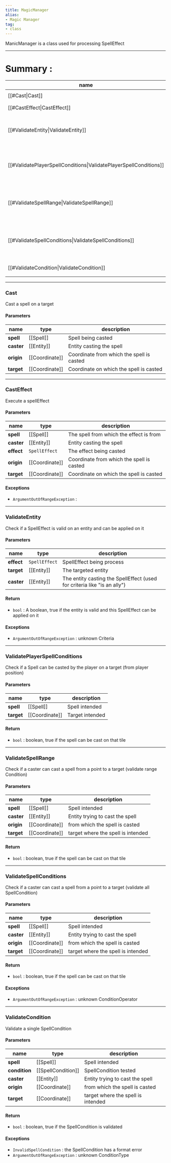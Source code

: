 ```yaml
---
title: MagicManager
alias: 
- Magic Manager
tag: 
- class
---
```

ManicManager is a class used for processing SpellEffect

---
# Summary :
name|description
----|----
[[#Cast\|Cast]] | `Cast a spell on a target`
[[#CastEffect\|CastEffect]] | `Execute a spellEffect`
[[#ValidateEntity\|ValidateEntity]] | `Check if a SpellEffect is valid on an entity and can be applied on it`
[[#ValidatePlayerSpellConditions\|ValidatePlayerSpellConditions]] | `Check if a Spell can be casted by the player on a target (from player position)`
[[#ValidateSpellRange\|ValidateSpellRange]] | `Check if a caster can cast a spell from a point to a target (validate range Condition)`
[[#ValidateSpellConditions\|ValidateSpellConditions]] | `Check if a caster can cast a spell from a point to a target (validate all SpellCondition)`
[[#ValidateCondition\|ValidateCondition]] | `Validate a single SpellCondition`

---
### Cast
Cast a spell on a target

#### Parameters
name|type|description
-----|-----|-----
**spell**|[[Spell]]|Spell being casted
**caster**|[[Entity]]|Entity casting the spell
**origin**|[[Coordinate]]|Coordinate from which the spell is casted
**target**|[[Coordinate]]|Coordinate on which the spell is casted

---
### CastEffect
Execute a spellEffect

#### Parameters
name|type|description
-----|-----|-----
**spell**|[[Spell]]|The spell from which the effect is from
**caster**|[[Entity]]|Entity casting the spell
**effect**|`SpellEffect`|The effect being casted
**origin**|[[Coordinate]]|Coordinate from which the spell is casted
**target**|[[Coordinate]]|Coordinate on which the spell is casted

#### Exceptions
- `ArgumentOutOfRangeException` : 

---
### ValidateEntity
Check if a SpellEffect is valid on an entity and can be applied on it

#### Parameters
name|type|description
-----|-----|-----
**effect**|`SpellEffect`|SpellEffect being process
**target**|[[Entity]]|The targeted entity
**caster**|[[Entity]]|The entity casting the SpellEffect (used for criteria like "is an ally")

#### Return
- `bool` : A boolean, true if the entity is valid and this SpellEffect can be applied on it

#### Exceptions
- `ArgumentOutOfRangeException` : unknown Criteria

---
### ValidatePlayerSpellConditions
Check if a Spell can be casted by the player on a target (from player position)

#### Parameters
name|type|description
-----|-----|-----
**spell**|[[Spell]]|Spell intended
**target**|[[Coordinate]]|Target intended

#### Return
- `bool` : boolean, true if the spell can be cast on that tile

---
### ValidateSpellRange
Check if a caster can cast a spell from a point to a target (validate range Condition)

#### Parameters
name|type|description
-----|-----|-----
**spell**|[[Spell]]|Spell intended
**caster**|[[Entity]]|Entity trying to cast the spell
**origin**|[[Coordinate]]|from which the spell is casted
**target**|[[Coordinate]]|target where the spell is intended 

#### Return
- `bool` : boolean, true if the spell can be cast on that tile

---
### ValidateSpellConditions
Check if a caster can cast a spell from a point to a target (validate all SpellCondition)

#### Parameters
name|type|description
-----|-----|-----
**spell**|[[Spell]]|Spell intended
**caster**|[[Entity]]|Entity trying to cast the spell
**origin**|[[Coordinate]]|from which the spell is casted
**target**|[[Coordinate]]|target where the spell is intended 

#### Return
- `bool` : boolean, true if the spell can be cast on that tile

#### Exceptions
- `ArgumentOutOfRangeException` : unknown ConditionOperator

---
### ValidateCondition
Validate a single SpellCondition

#### Parameters
name|type|description
-----|-----|-----
**spell**|[[Spell]]|Spell intended
**condition**|[[SpellCondition]]|SpellCondition tested
**caster**|[[Entity]]|Entity trying to cast the spell
**origin**|[[Coordinate]]|from which the spell is casted
**target**|[[Coordinate]]|target where the spell is intended 

#### Return
- `bool` : boolean, true if the SpellCondition is validated

#### Exceptions
- `InvalidSpellCondition` : the SpellCondition has a format error
- `ArgumentOutOfRangeException` : unknown ConditionType
